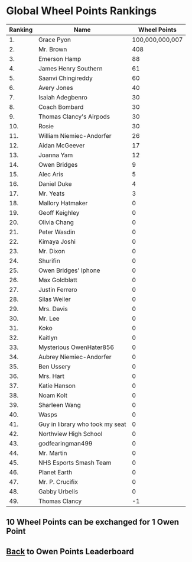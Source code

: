 # Global Wheel Points Rankings

|Ranking|Name|Wheel Points|
| ----------- | ----------- | ----------- |
|1.|Grace Pyon|100,000,000,007|
|2.|Mr. Brown|408|
|3.|Emerson Hamp|88|
|4.|James Henry Southern|61|
|5.|Saanvi Chingireddy|60|
|6.|Avery Jones|40|
|7.|Isaiah Adegbenro|30|
|8.|Coach Bombard|30|
|9.|Thomas Clancy's Airpods|30|
|10.|Rosie|30|
|11.|William Niemiec-Andorfer|26|
|12.|Aidan McGeever|17|
|13.|Joanna Yam|12|
|14.|Owen Bridges|9|
|15.|Alec Aris|5|
|16.|Daniel Duke|4|
|17.|Mr. Yeats|3|
|18.|Mallory Hatmaker|0|
|19.|Geoff Keighley|0|
|20.|Olivia Chang|0|
|21.|Peter Wasdin|0|
|22.|Kimaya Joshi|0|
|23.|Mr. Dixon|0|
|24.|Shurifin|0|
|25.|Owen Bridges' Iphone|0|
|26.|Max Goldblatt|0|
|27.|Justin Ferrero|0|
|28.|Silas Weiler|0|
|29.|Mrs. Davis|0|
|30.|Mr. Lee|0|
|31.|Koko|0|
|32.|Kaitlyn|0|
|33.|Mysterious OwenHater856|0|
|34.|Aubrey Niemiec-Andorfer|0|
|35.|Ben Ussery|0|
|36.|Mrs. Hart|0|
|37.|Katie Hanson|0|
|38.|Noam Kolt|0|
|39.|Sharleen Wang|0|
|40.|Wasps|0|
|41.|Guy in library who took my seat|0|
|42.|Northview High School|0|
|43.|godfearingman499|0|
|44.|Mr. Martin|0|
|45.|NHS Esports Smash Team|0|
|46.|Planet Earth|0|
|47.|Mr. P. Crucifix|0|
|48.|Gabby Urbelis|0|
|49.|Thomas Clancy|-1|

## 10 Wheel Points can be exchanged for 1 Owen Point

## [Back](../) to Owen Points Leaderboard